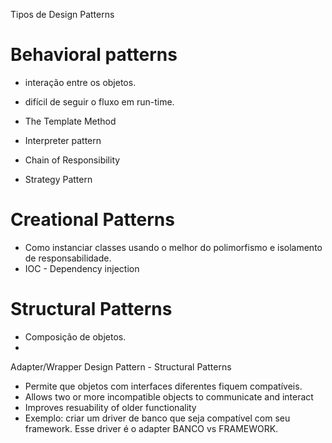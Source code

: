 Tipos de Design Patterns

# Behavioral patterns
- interação entre os objetos.
- difícil de seguir o fluxo em run-time.

- The Template Method
- Interpreter pattern

- Chain of Responsibility
- Strategy Pattern

# Creational Patterns
- Como instanciar classes usando o melhor do polimorfismo e isolamento de responsabilidade.
- IOC - Dependency injection

# Structural Patterns
- Composição de objetos.
- 

Adapter/Wrapper Design Pattern - Structural Patterns
- Permite que objetos com interfaces diferentes fiquem compatíveis.
- Allows two or more incompatible objects to communicate and interact
- Improves resuability of older functionality
- Exemplo: criar um driver de banco que seja compatível com seu framework. Esse driver é o adapter BANCO vs FRAMEWORK.
